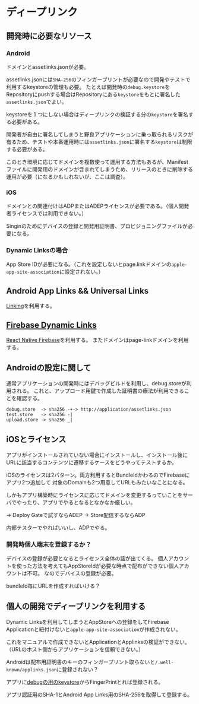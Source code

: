 # ディープリンク

## 開発時に必要なリソース

### Android

ドメインとassetlinks.jsonが必要。

assetlinks.jsonには`SHA-256`のフィンガープリントが必要なので開発やテストで利用するkeystoreの管理も必要。
たとえば開発時の`debug.keystore`をRepositoryにpushする場合はRepositoryにある`keystore`をもとに署名した`assetlinks.json`でよい。

keystoreを１つにしない場合はディープリンクの検証する分の`keystore`を署名する必要がある。

開発者が自由に署名してしまうと野良アプリケーションに乗っ取られるリスクが有るため、テストや本番運用時には`assetlinks.json`に署名する`keystore`は制限する必要がある。

このとき環境に応じてドメインを複数使って運用する方法もあるが、Manifestファイルに開発用のドメインが含まれてしまうため、リリースのときに削除する運用が必要（になるかもしれないが、ここは調査）。

### iOS

ドメインとの関連付けはADPまたはADEPライセンスが必要である。（個人開発者ライセンスでは利用できない。）

Singinのためにデバイスの登録と開発用証明書、プロビジョニングファイルが必要になる。

### Dynamic Linksの場合

App Store IDが必要になる。（これを設定しないとpage.linkドメインの`apple-app-site-association`に設定されない。）



## Android App Links && Universal Links

[Linking](https://reactnative.dev/docs/linking)を利用する。


## [Firebase Dynamic Links](https://firebase.google.com/docs/dynamic-links)


[React Native Firebase](https://rnfirebase.io/dynamic-links/usage)を利用する。
またドメインはpage-linkドメインを利用する。

## Androidの設定に関して

通常アプリケーションの開発時にはデバッグビルドを利用し、debug.storeが利用される。
これと、アップロード用鍵で作成した証明書の療法が利用できることを確認する。

```
debug.store  -> sha256 -+-> http://application/assetlinks.json
test.store   -> sha256 -|
upload.store -> sha256 _|
```

## iOSとライセンス

アプリがインストールされていない場合にインストールし、インストール後にURLに該当するコンテンツに遷移するケースをどうやってテストするか。

iOSのライセンスは2パターン。両方利用するとBundleIdかわるのでFirebaseにアプリ2つ追加して
対象のDomainも2つ用意してURLもみたいなことになる。

しかもアプリ構築時にライセンスに応じてドメインを変更するっていことをサーバでやったり、アプリでやるとなるとなかなか厳しい。

-> Deploy Gateで試すならADEP
-> Store配信するならADP

内部テスターでやればいいし、ADPでやる。

### 開発時個人端末を登録するか？

デバイスの登録が必要となるとライセンス全体の話が出てくる。
個人アカウントを使った方法を考えてもAppStoreIdが必要な時点で配布ができない個人アカウントは不可。
なのでデバイスの登録が必要。

bundleId毎にURLを作成すればいける？

## 個人の開発でディープリンクを利用する

Dynamic Linksを利用してしまうとAppStoreへの登録をしてFirebase Applicationと紐付けないと`apple-app-site-association`が作成されない。

これをマニュアルで作成できないとApplicationとApplinksの検証ができない。（URLのホスト側からアプリケーションを信頼できない。）

Androidは配布用証明書のキーのフィンガープリント取らないと`/.well-known/applinks.json`に登録されない？

アプリに[debugの用のkeystore](https://developers.google.com/android/guides/client-auth#using_keytool)からFingerPrintとれば登録される。

アプリ認証用のSHA-1とAndroid App Links用のSHA-256を取得して登録する。
